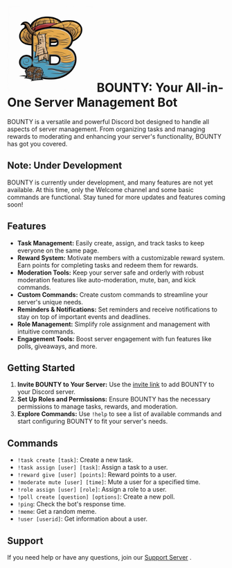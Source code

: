 #  <img src="/Bounty-Logo.jpeg" alt="BOUNTY Logo" width="200" height="200"> BOUNTY: Your All-in-One Server Management Bot

BOUNTY is a versatile and powerful Discord bot designed to handle all aspects of server management. From organizing tasks and managing rewards to moderating and enhancing your server's functionality, BOUNTY has got you covered.

## Note: Under Development
BOUNTY is currently under development, and many features are not yet available. At this time, only the Welcome channel and some basic commands are functional. Stay tuned for more updates and features coming soon!

## Features
- **Task Management:** Easily create, assign, and track tasks to keep everyone on the same page.
- **Reward System:** Motivate members with a customizable reward system. Earn points for completing tasks and redeem them for rewards.
- **Moderation Tools:** Keep your server safe and orderly with robust moderation features like auto-moderation, mute, ban, and kick commands.
- **Custom Commands:** Create custom commands to streamline your server's unique needs.
- **Reminders & Notifications:** Set reminders and receive notifications to stay on top of important events and deadlines.
- **Role Management:** Simplify role assignment and management with intuitive commands.
- **Engagement Tools:** Boost server engagement with fun features like polls, giveaways, and more.

## Getting Started
1. **Invite BOUNTY to Your Server:** Use the [invite link](https://discord.com/oauth2/authorize?client_id=1253629936967880796&permissions=8&integration_type=0&scope=bot) to add BOUNTY to your Discord server.
2. **Set Up Roles and Permissions:** Ensure BOUNTY has the necessary permissions to manage tasks, rewards, and moderation.
3. **Explore Commands:** Use `!help` to see a list of available commands and start configuring BOUNTY to fit your server's needs.

## Commands
- `!task create [task]`: Create a new task.
- `!task assign [user] [task]`: Assign a task to a user.
- `!reward give [user] [points]`: Reward points to a user.
- `!moderate mute [user] [time]`: Mute a user for a specified time.
- `!role assign [user] [role]`: Assign a role to a user.
- `!poll create [question] [options]`: Create a new poll.
- `!ping`: Check the bot's response time.
- `!meme`: Get a random meme.
- `!user [userid]`: Get information about a user.

## Support
If you need help or have any questions, join our [Support Server](https://discord.gg/6DueXVrZ) .
